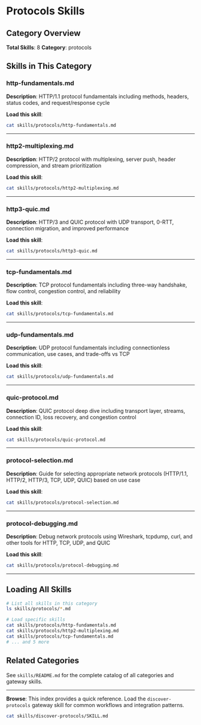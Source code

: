 # Protocols Skills

## Category Overview

**Total Skills**: 8
**Category**: protocols

## Skills in This Category

### http-fundamentals.md
**Description**: HTTP/1.1 protocol fundamentals including methods, headers, status codes, and request/response cycle

**Load this skill**:
```bash
cat skills/protocols/http-fundamentals.md
```

---

### http2-multiplexing.md
**Description**: HTTP/2 protocol with multiplexing, server push, header compression, and stream prioritization

**Load this skill**:
```bash
cat skills/protocols/http2-multiplexing.md
```

---

### http3-quic.md
**Description**: HTTP/3 and QUIC protocol with UDP transport, 0-RTT, connection migration, and improved performance

**Load this skill**:
```bash
cat skills/protocols/http3-quic.md
```

---

### tcp-fundamentals.md
**Description**: TCP protocol fundamentals including three-way handshake, flow control, congestion control, and reliability

**Load this skill**:
```bash
cat skills/protocols/tcp-fundamentals.md
```

---

### udp-fundamentals.md
**Description**: UDP protocol fundamentals including connectionless communication, use cases, and trade-offs vs TCP

**Load this skill**:
```bash
cat skills/protocols/udp-fundamentals.md
```

---

### quic-protocol.md
**Description**: QUIC protocol deep dive including transport layer, streams, connection ID, loss recovery, and congestion control

**Load this skill**:
```bash
cat skills/protocols/quic-protocol.md
```

---

### protocol-selection.md
**Description**: Guide for selecting appropriate network protocols (HTTP/1.1, HTTP/2, HTTP/3, TCP, UDP, QUIC) based on use case

**Load this skill**:
```bash
cat skills/protocols/protocol-selection.md
```

---

### protocol-debugging.md
**Description**: Debug network protocols using Wireshark, tcpdump, curl, and other tools for HTTP, TCP, UDP, and QUIC

**Load this skill**:
```bash
cat skills/protocols/protocol-debugging.md
```

---

## Loading All Skills

```bash
# List all skills in this category
ls skills/protocols/*.md

# Load specific skills
cat skills/protocols/http-fundamentals.md
cat skills/protocols/http2-multiplexing.md
cat skills/protocols/tcp-fundamentals.md
# ... and 5 more
```

## Related Categories

See `skills/README.md` for the complete catalog of all categories and gateway skills.

---

**Browse**: This index provides a quick reference. Load the `discover-protocols` gateway skill for common workflows and integration patterns.

```bash
cat skills/discover-protocols/SKILL.md
```
